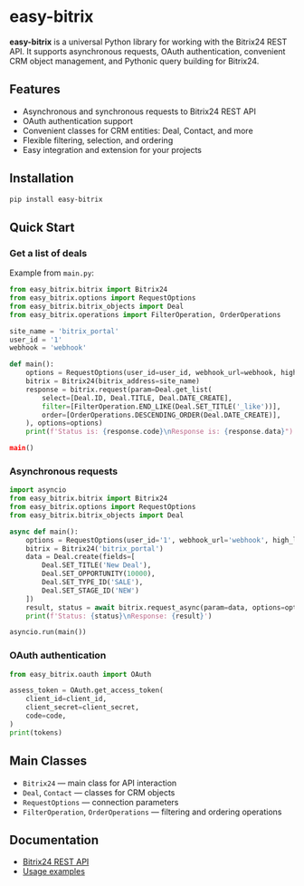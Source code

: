 # easy-bitrix

**easy-bitrix** is a universal Python library for working with the Bitrix24 REST API. It supports asynchronous requests, OAuth authentication, convenient CRM object management, and Pythonic query building for Bitrix24.

## Features

- Asynchronous and synchronous requests to Bitrix24 REST API
- OAuth authentication support
- Convenient classes for CRM entities: Deal, Contact, and more
- Flexible filtering, selection, and ordering
- Easy integration and extension for your projects

## Installation

```bash
pip install easy-bitrix
```

## Quick Start

### Get a list of deals

Example from `main.py`:

```python
from easy_bitrix.bitrix import Bitrix24
from easy_bitrix.options import RequestOptions
from easy_bitrix.bitrix_objects import Deal
from easy_bitrix.operations import FilterOperation, OrderOperations

site_name = 'bitrix_portal'
user_id = '1'
webhook = 'webhook'

def main():
    options = RequestOptions(user_id=user_id, webhook_url=webhook, high_level_domain='ru')
    bitrix = Bitrix24(bitrix_address=site_name)
    response = bitrix.request(param=Deal.get_list(
        select=[Deal.ID, Deal.TITLE, Deal.DATE_CREATE],
        filter=[FilterOperation.END_LIKE(Deal.SET_TITLE('_like'))],
        order=[OrderOperations.DESCENDING_ORDER(Deal.DATE_CREATE)],
    ), options=options)
    print(f'Status is: {response.code}\nResponse is: {response.data}")

main()
```

### Asynchronous requests

```python
import asyncio
from easy_bitrix.bitrix import Bitrix24
from easy_bitrix.options import RequestOptions
from easy_bitrix.bitrix_objects import Deal

async def main():
    options = RequestOptions(user_id='1', webhook_url='webhook', high_level_domain='ru')
    bitrix = Bitrix24('bitrix_portal')
    data = Deal.create(fields=[
        Deal.SET_TITLE('New Deal'),
        Deal.SET_OPPORTUNITY(10000),
        Deal.SET_TYPE_ID('SALE'),
        Deal.SET_STAGE_ID('NEW')
    ])
    result, status = await bitrix.request_async(param=data, options=options)
    print(f'Status: {status}\nResponse: {result}')

asyncio.run(main())
```

### OAuth authentication

```python
from easy_bitrix.oauth import OAuth

assess_token = OAuth.get_access_token(
    client_id=client_id,
    client_secret=client_secret,
    code=code,
)
print(tokens)
```

## Main Classes

- `Bitrix24` — main class for API interaction
- `Deal`, `Contact` — classes for CRM objects
- `RequestOptions` — connection parameters
- `FilterOperation`, `OrderOperations` — filtering and ordering operations

## Documentation

- [Bitrix24 REST API](https://apidocs.bitrix24.com/)
- [Usage examples](#quick-start)
